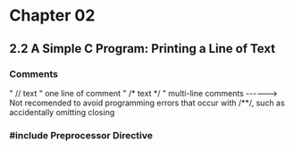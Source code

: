 # Chapter 02 

## 2.2 A Simple C Program: Printing a Line of Text

### Comments
    
   " // text     "  one line of comment
   " /* text  */ "  multi-line comments ------> Not recomended to avoid programming errors that occur with  /**/, such as accidentally omitting closing

### #include Preprocessor Directive